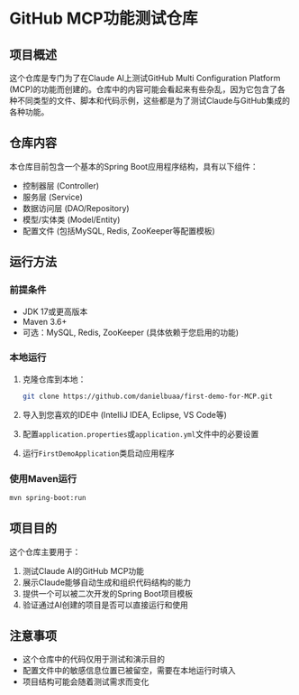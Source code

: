 # GitHub MCP功能测试仓库

## 项目概述

这个仓库是专门为了在Claude AI上测试GitHub Multi Configuration Platform (MCP)的功能而创建的。仓库中的内容可能会看起来有些杂乱，因为它包含了各种不同类型的文件、脚本和代码示例，这些都是为了测试Claude与GitHub集成的各种功能。

## 仓库内容

本仓库目前包含一个基本的Spring Boot应用程序结构，具有以下组件：

- 控制器层 (Controller)
- 服务层 (Service)
- 数据访问层 (DAO/Repository)
- 模型/实体类 (Model/Entity)
- 配置文件 (包括MySQL, Redis, ZooKeeper等配置模板)

## 运行方法

### 前提条件

- JDK 17或更高版本
- Maven 3.6+
- 可选：MySQL, Redis, ZooKeeper (具体依赖于您启用的功能)

### 本地运行

1. 克隆仓库到本地：
   ```bash
   git clone https://github.com/danielbuaa/first-demo-for-MCP.git
   ```

2. 导入到您喜欢的IDE中 (IntelliJ IDEA, Eclipse, VS Code等)

3. 配置`application.properties`或`application.yml`文件中的必要设置

4. 运行`FirstDemoApplication`类启动应用程序

### 使用Maven运行

```bash
mvn spring-boot:run
```

## 项目目的

这个仓库主要用于：

1. 测试Claude AI的GitHub MCP功能
2. 展示Claude能够自动生成和组织代码结构的能力
3. 提供一个可以被二次开发的Spring Boot项目模板
4. 验证通过AI创建的项目是否可以直接运行和使用

## 注意事项

- 这个仓库中的代码仅用于测试和演示目的
- 配置文件中的敏感信息位置已被留空，需要在本地运行时填入
- 项目结构可能会随着测试需求而变化